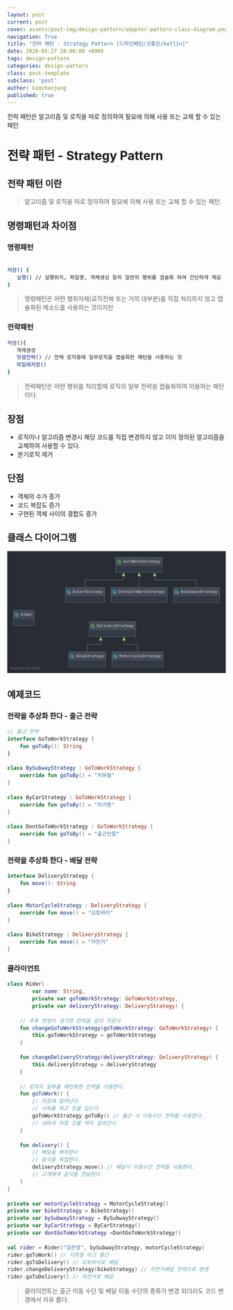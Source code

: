 ```yaml
---
layout: post
current: post
cover: assets/post-img/design-pattern/adapter-pattern-class-diagram.png
navigation: True
title: "전략 패턴 - Strategy Pattern [디자인패턴/코틀린/kotlin]"
date: 2020-05-27 28:00:00 +0900
tags: design-pattern
categories: design-pattern
class: post-template
subclass: 'post'
author: kimchanjung
published: true
---
```


전략 패턴은 알고리즘 및 로직을 따로 정의하여 필요에 의해 사용 또는 교체 할 수 있는 패턴


# 전략 패턴 - Strategy Pattern

## 전략 패턴 이란
> 알고리즘 및 로직을 따로 정의하여 필요에 의해 사용 또는 교체 할 수 있는 패턴.

## 명령패턴과 차이점
### 명령패턴
 ```bash

 저장() {
    실행() // 실행위치, 파일명, 객체생성 등의 일련의 행위를 갭슐화 하여 간단하게 제공
 }
 ```
> 명령패턴은 어떤 행위자체(로직전체 또는 거의 대부분)를 직접 처리하지 않고 캡슐화된 메소드를 사용하는 것이지만  

### 전략패턴 
```bash
저장(){
   객체생성
   덧셈전략() // 전체 로직중에 일부로직을 캡슐화한 패턴을 사용하는 것 
   파일에저장()
}
 ```
 > 전략패턴은 어떤 행위를 처리할때 로직의 일부 전략을 캡슐화하여 이용하는 패턴이다.


## 장점
- 로직이나 알고리즘 변경시 해당 코드를 직접 변경하지 않고 이미 정의된 알고리즘을 교체하여 사용할 수 있다.
- 분기로직 제거

## 단점
- 객체의 수가 증가
- 코드 복잡도 증가
- 구현된 객체 사이의 결합도 증가


## 클래스 다이어그램
![class-diagram](/assets/post-img/design-pattern/strategy-pattern-class-diagram.png)


## 예제코드

### 전략을 추상화 한다 - 출근 전략
```kotlin
// 출근 전략
interface GoToWorkStrategy {
    fun goToBy(): String
}

class BySubwayStrategy : GoToWorkStrategy {
    override fun goToBy() = "지하철"
}

class ByCarStrategy : GoToWorkStrategy {
    override fun goToBy() = "자가용"
}

class DontGoToWorkStrategy : GoToWorkStrategy {
    override fun goToBy() = "출근안함"
}
```
### 전략을 추상화 한다 - 배달 전략
```kotlin
interface DeliveryStrategy {
    fun move(): String
}

class MotorCycleStrategy : DeliveryStrategy {
    override fun move() = "오토바이"
}

class BikeStrategy : DeliveryStrategy {
    override fun move() = "자전거"
}
```

### 클라이언트
```kotlin
class Rider(
        var name: String,
        private var goToWorkStrategy: GoToWorkStrategy,
        private var deliveryStrategy: DeliveryStrategy) {

    // 추후 변경이 생기면 전략을 갈아 끼운다
    fun changeGoToWorkStrategy(goToWorkStrategy: GoToWorkStrategy) {
        this.goToWorkStrategy = goToWorkStrategy
    }

    fun changeDeliveryStrategy(deliveryStrategy: DeliveryStrategy) {
        this.deliveryStrategy = deliveryStrategy
    }

    // 로직의 일부를 패턴화한 전략을 사용한다.
    fun goToWork() {
        // 아침에 일어난다
        // 샤워를 하고 옷을 입는다 
        goToWorkStrategy.goToBy() // 출근 시 이동수단 전략을 사용한다.
        // 내려서 지점 건물 까지 걸어간다.
    }

    fun delivery() {
        // 배달을 배차한다
        // 음식을 픽업한다.
        deliveryStrategy.move() // 배달시 이동수단 전략을 사용한다.
        // 고객에게 음식을 전달한다.
    }
}

private var motorCycleStrategy = MotorCycleStrateg()
private var bikeStrategy = BikeStrategy()
private var bySubwayStrategy = BySubwayStrategy()
private var byCarStrategy = ByCarStrategy()
private var dontGoToWorkStrategy =DontGoToWorkStrategy()

val rider = Rider("김찬정", bySubwayStrategy, motorCycleStrategy)
rider.goToWork() // 지하철 타고 출근
rider.goToDelivery() // 오토바이로 배달
rider.changeDeliveryStrategy(bikeStrategy) // 자전거배달 전략으로 변경 
rider.goToDelivery() // 자전거로 배달 
```
> 클라이언트는 출근 이동 수단 및 배달 이동 수단의 종류가 변경 되더라도 코드 변경에서 자유 롭다.
